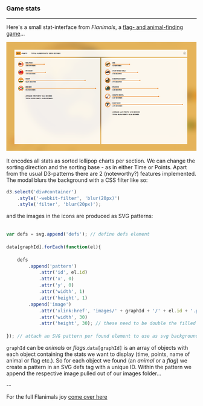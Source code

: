 ### Game stats
---

Here's a small stat-interface from *Flanimals*, a [flag- and animal-finding game](http://larsvers.github.io/flanimals/)... 

![flanimals_stats](images/readme/flanimals_stats.png)

It encodes all stats as sorted lollipop charts per section. We can change the sorting direction and the sorting base - as in either Time or Points. Apart from the usual D3-patterns there are 2 (noteworthy?) features implemented. The modal blurs the background with a CSS filter like so:

```JavaScript
d3.select('div#container')
	.style('-webkit-filter', 'blur(20px)')
	.style('filter', 'blur(20px)');
```

and the images in the icons are produced as SVG patterns:

```JavaScript

var defs = svg.append('defs'); // define defs element

data[graphId].forEach(function(el){

	defs	
		.append('pattern')
			.attr('id', el.id)
			.attr('x', 0)
			.attr('y', 0)
			.attr('width', 1)
			.attr('height', 1)
		.append('image')
			.attr('xlink:href', 'images/' + graphId + '/' + el.id + '.png')
			.attr('width', 30)
			.attr('height', 30); // these need to be double the filled circle's radius

}); // attach an SVG pattern per found element to use as svg background

```

`graphId` can be *animals* or *flags*.`data[graphId]` is an array of objects with each object containing the stats we want to display (time, points, name of animal or flag etc.). So for each object we found (an *animal* or a *flag*) we create a pattern in an SVG defs tag with a unique ID. Within the pattern we append the respective image pulled out of our images folder...

--

For the full Flanimals joy [come over here](http://larsvers.github.io/flanimals/)
